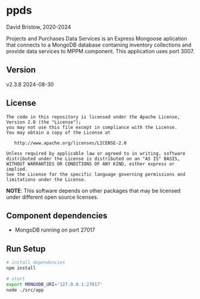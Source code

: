 # ppds
David Bristow, 2020-2024

Projects and Purchases Data Services is an Express Mongoose aplication that connects to a MongoDB database containing inventory collections and provide data services to MPPM component. This application uses port 3007.

## Version
v2.3.8 2024-08-30

## License

    The code in this repository is licensed under the Apache License, Version 2.0 (the "License");
    you may not use this file except in compliance with the License.
    You may obtain a copy of the License at

       http://www.apache.org/licenses/LICENSE-2.0

    Unless required by applicable law or agreed to in writing, software
    distributed under the License is distributed on an "AS IS" BASIS,
    WITHOUT WARRANTIES OR CONDITIONS OF ANY KIND, either express or implied.
    See the License for the specific language governing permissions and
    limitations under the License.

**NOTE**: This software depends on other packages that may be licensed under different open source licenses.

## Component dependencies
* MongoDB running on port 27017

## Run Setup

``` bash
# install dependencies
npm install

# start
export MONGODB_URI='127.0.0.1:27017'
node ./src/app
```
